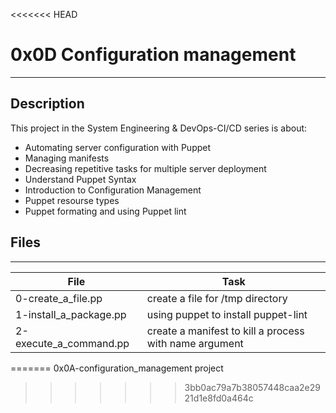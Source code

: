 <<<<<<< HEAD
# 0x0D Configuration management
---
## Description

This project in the System Engineering & DevOps-CI/CD series is about:
* Automating server configuration with Puppet
* Managing manifests
* Decreasing repetitive tasks for multiple server deployment
* Understand Puppet Syntax
* Introduction to Configuration Management
* Puppet resourse types
* Puppet formating and using Puppet lint

## Files
---
File|Task
---|---
0-create_a_file.pp | create a file for /tmp directory
1-install_a_package.pp | using puppet to install puppet-lint
2-execute_a_command.pp | create a manifest to kill a process with name argument

=======
0x0A-configuration_management project
>>>>>>> 3bb0ac79a7b38057448caa2e2921d1e8fd0a464c
